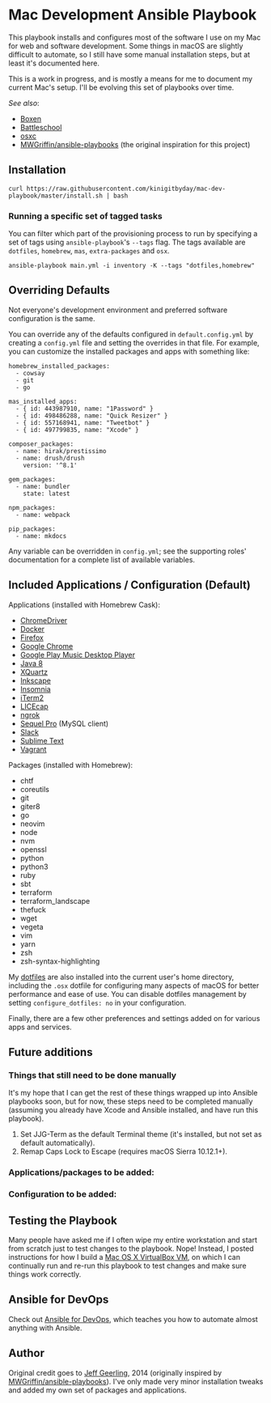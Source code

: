 # Mac Development Ansible Playbook

This playbook installs and configures most of the software I use on my Mac for web and software development. Some things in macOS are slightly difficult to automate, so I still have some manual installation steps, but at least it's documented here.

This is a work in progress, and is mostly a means for me to document my current Mac's setup. I'll be evolving this set of playbooks over time.

*See also*:

  - [Boxen](https://github.com/boxen)
  - [Battleschool](http://spencer.gibb.us/blog/2014/02/03/introducing-battleschool)
  - [osxc](https://github.com/osxc)
  - [MWGriffin/ansible-playbooks](https://github.com/MWGriffin/ansible-playbooks) (the original inspiration for this project)

## Installation

`curl https://raw.githubusercontent.com/kinigitbyday/mac-dev-playbook/master/install.sh | bash`

### Running a specific set of tagged tasks

You can filter which part of the provisioning process to run by specifying a set of tags using `ansible-playbook`'s `--tags` flag. The tags available are `dotfiles`, `homebrew`, `mas`, `extra-packages` and `osx`.

    ansible-playbook main.yml -i inventory -K --tags "dotfiles,homebrew"

## Overriding Defaults

Not everyone's development environment and preferred software configuration is the same.

You can override any of the defaults configured in `default.config.yml` by creating a `config.yml` file and setting the overrides in that file. For example, you can customize the installed packages and apps with something like:

    homebrew_installed_packages:
      - cowsay
      - git
      - go

    mas_installed_apps:
      - { id: 443987910, name: "1Password" }
      - { id: 498486288, name: "Quick Resizer" }
      - { id: 557168941, name: "Tweetbot" }
      - { id: 497799835, name: "Xcode" }

    composer_packages:
      - name: hirak/prestissimo
      - name: drush/drush
        version: '^8.1'

    gem_packages:
      - name: bundler
        state: latest

    npm_packages:
      - name: webpack

    pip_packages:
      - name: mkdocs

Any variable can be overridden in `config.yml`; see the supporting roles' documentation for a complete list of available variables.

## Included Applications / Configuration (Default)

Applications (installed with Homebrew Cask):

  - [ChromeDriver](https://sites.google.com/a/chromium.org/chromedriver/)
  - [Docker](https://www.docker.com/)
  - [Firefox](https://www.mozilla.org/en-US/firefox/new/)
  - [Google Chrome](https://www.google.com/chrome/)
  - [Google Play Music Desktop Player](https://www.googleplaymusicdesktopplayer.com/)
  - [Java 8](http://www.oracle.com/technetwork/java/javase/downloads/jdk8-downloads-2133151.html)
  - [XQuartz](https://www.xquartz.org/)
  - [Inkscape](https://inkscape.org/en/)
  - [Insomnia](https://insomnia.rest/)
  - [iTerm2](https://www.iterm2.com/)
  - [LICEcap](http://www.cockos.com/licecap/)
  - [ngrok](https://ngrok.com/)
  - [Sequel Pro](https://www.sequelpro.com/) (MySQL client)
  - [Slack](https://slack.com/)
  - [Sublime Text](https://www.sublimetext.com/)
  - [Vagrant](https://www.vagrantup.com/)

Packages (installed with Homebrew):
  - chtf
  - coreutils
  - git
  - giter8
  - go
  - neovim
  - node
  - nvm
  - openssl
  - python
  - python3
  - ruby
  - sbt
  - terraform
  - terraform_landscape
  - thefuck
  - wget
  - vegeta
  - vim
  - yarn
  - zsh
  - zsh-syntax-highlighting

My [dotfiles](https://github.com/kinigitbyday/dotfiles) are also installed into the current user's home directory, including the `.osx` dotfile for configuring many aspects of macOS for better performance and ease of use. You can disable dotfiles management by setting `configure_dotfiles: no` in your configuration.

Finally, there are a few other preferences and settings added on for various apps and services.

## Future additions

### Things that still need to be done manually

It's my hope that I can get the rest of these things wrapped up into Ansible playbooks soon, but for now, these steps need to be completed manually (assuming you already have Xcode and Ansible installed, and have run this playbook).

  1. Set JJG-Term as the default Terminal theme (it's installed, but not set as default automatically).
  2. Remap Caps Lock to Escape (requires macOS Sierra 10.12.1+).

### Applications/packages to be added:

### Configuration to be added:

## Testing the Playbook

Many people have asked me if I often wipe my entire workstation and start from scratch just to test changes to the playbook. Nope! Instead, I posted instructions for how I build a [Mac OS X VirtualBox VM](https://github.com/geerlingguy/mac-osx-virtualbox-vm), on which I can continually run and re-run this playbook to test changes and make sure things work correctly.

## Ansible for DevOps

Check out [Ansible for DevOps](https://www.ansiblefordevops.com/), which teaches you how to automate almost anything with Ansible.

## Author

Original credit goes to [Jeff Geerling](http://www.jeffgeerling.com/), 2014 (originally inspired by [MWGriffin/ansible-playbooks](https://github.com/MWGriffin/ansible-playbooks)).
I've only made very minor installation tweaks and added my own set of packages and applications.
